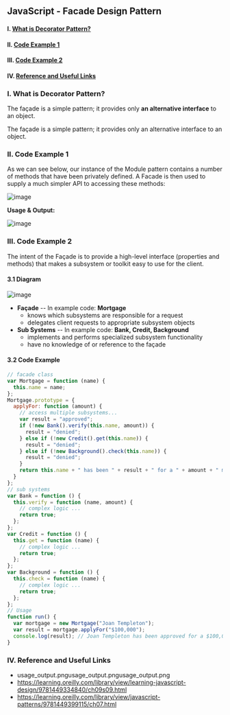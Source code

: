 ## JavaScript - Facade Design Pattern

#### I. [What is Decorator Pattern?](#chapter1)

#### II. [Code Example 1](#chapter2)

#### III. [Code Example 2](#chapter3)

#### IV. [Reference and Useful Links](#chapter6)

<div id="chapter1" />

### I. What is Decorator Pattern?

The façade is a simple pattern; it provides only **an alternative interface** to an object.

The façade is a simple pattern; it provides only an alternative interface to an object.

<div id="chapter2" />

### II. Code Example 1

As we can see below, our instance of the Module pattern contains a number of methods that have been privately defined. A Facade is then used to supply a much simpler API to accessing these methods:

![image](../assets/facade-eg_1_code.png)

**Usage & Output:**

![image](../assets/usage_output.png)

<div id="chapter3" />

### III. Code Example 2

The intent of the Façade is to provide a high-level interface (properties and methods) that makes a subsystem or toolkit easy to use for the client.

#### 3.1 Diagram

![image](../assets/diagram-facade.png)

- **Façade** -- In example code: **Mortgage**
  - knows which subsystems are responsible for a request
  - delegates client requests to appropriate subsystem objects
- **Sub Systems** -- In example code: **Bank, Credit, Background**
  - implements and performs specialized subsystem functionality
  - have no knowledge of or reference to the façade

#### 3.2 Code Example

```js
// facade class
var Mortgage = function (name) {
  this.name = name;
};
Mortgage.prototype = {
  applyFor: function (amount) {
    // access multiple subsystems...
    var result = "approved";
    if (!new Bank().verify(this.name, amount)) {
      result = "denied";
    } else if (!new Credit().get(this.name)) {
      result = "denied";
    } else if (!new Background().check(this.name)) {
      result = "denied";
    }
    return this.name + " has been " + result + " for a " + amount + " mortgage";
  }
};
// sub systems
var Bank = function () {
  this.verify = function (name, amount) {
    // complex logic ...
    return true;
  };
};
var Credit = function () {
  this.get = function (name) {
    // complex logic ...
    return true;
  };
};
var Background = function () {
  this.check = function (name) {
    // complex logic ...
    return true;
  };
};
// Usage
function run() {
  var mortgage = new Mortgage("Joan Templeton");
  var result = mortgage.applyFor("$100,000");
  console.log(result); // Joan Templeton has been approved for a $100,000 mortgage
}
```

<div id="chapter4" />

### IV. Reference and Useful Links

- usage_output.pngusage_output.pngusage_output.png
- https://learning.oreilly.com/library/view/learning-javascript-design/9781449334840/ch09s09.html
- https://learning.oreilly.com/library/view/javascript-patterns/9781449399115/ch07.html
